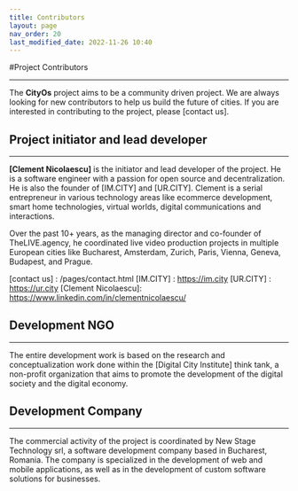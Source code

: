 ```yaml
---
title: Contributors
layout: page
nav_order: 20
last_modified_date: 2022-11-26 10:40
---
```


#Project Contributors

----------------


The **CityOs** project aims to be a community driven project. We are always looking for new contributors to help us build the future of cities. If you are interested in contributing to the project, please [contact us].

## Project initiator and lead developer

----------------

**[Clement Nicolaescu]** is the initiator and lead developer of the project. He is a software engineer with a passion for open source and decentralization. He is also the founder of [IM.CITY] and [UR.CITY].
Clement is a serial entrepreneur in various technology areas like ecommerce development, smart home technologies, virtual worlds, digital communications and interactions.

Over the past 10+ years, as the managing director and co-founder of TheLIVE.agency, he coordinated live video production projects in multiple European cities like Bucharest, Amsterdam, Zurich, Paris, Vienna, Geneva, Budapest, and Prague.


[contact us] : /pages/contact.html
[IM.CITY] : https://im.city
[UR.CITY] : https://ur.city
[Clement Nicolaescu]: https://www.linkedin.com/in/clementnicolaescu/


## Development NGO

----------------

The entire development work is based on the research and conceptualization work done within the [Digital City Institute] think tank, a non-profit organization that aims to promote the development of the digital society and the digital economy. 


## Development Company

----------------

The commercial activity of the project is coordinated by New Stage Technology srl, a software development company based in Bucharest, Romania. The company is specialized in the development of web and mobile applications, as well as in the development of custom software solutions for businesses.